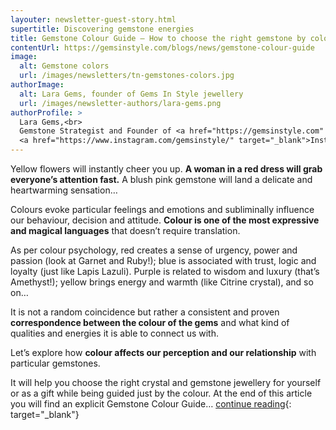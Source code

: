 ```yaml
---
layouter: newsletter-guest-story.html
supertitle: Discovering gemstone energies
title: Gemstone Colour Guide — How to choose the right gemstone by colour.
contentUrl: https://gemsinstyle.com/blogs/news/gemstone-colour-guide
image:
  alt: Gemstone colors
  url: /images/newsletters/tn-gemstones-colors.jpg
authorImage:
  alt: Lara Gems, founder of Gems In Style jewellery
  url: /images/newsletter-authors/lara-gems.png
authorProfile: >
  Lara Gems,<br>
  Gemstone Strategist and Founder of <a href="https://gemsinstyle.com" target="_blank">Gems In Style Jewellery</a><br>
  <a href="https://www.instagram.com/gemsinstyle/" target="_blank">Instagram</a> &bull; <a href="https://www.facebook.com/gemsinstyle/" target="_blank">Facebook</a>
---
```


Yellow flowers will instantly cheer you up. **A woman in a red dress will grab everyone’s attention fast.** A blush pink gemstone will land a delicate and heartwarming sensation…

Colours evoke particular feelings and emotions and subliminally influence our behaviour, decision and attitude. **Colour is one of the most expressive and magical languages** that doesn’t require translation.

As per colour psychology, red creates a sense of urgency, power and passion (look at Garnet and Ruby!); blue is associated with trust, logic and loyalty (just like Lapis Lazuli). Purple is related to wisdom and luxury (that’s Amethyst!); yellow brings energy and warmth (like Citrine crystal), and so on…

It is not a random coincidence but rather a consistent and proven **correspondence between the colour of the gems** and what kind of qualities and energies it is able to connect us with.

Let’s explore how **colour affects our perception and our relationship** with particular gemstones.

It will help you choose the right crystal and gemstone jewellery for yourself or as a gift while being guided just by the colour. At the end of this article you will find an explicit Gemstone Colour Guide… [continue reading]($contentUrl){: target="_blank"}